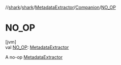 //[shark](../../../../index.md)/[shark](../../index.md)/[MetadataExtractor](../index.md)/[Companion](index.md)/[NO_OP](-n-o_-o-p.md)

# NO_OP

[jvm]\
val [NO_OP](-n-o_-o-p.md): [MetadataExtractor](../index.md)

A no-op [MetadataExtractor](../index.md)
